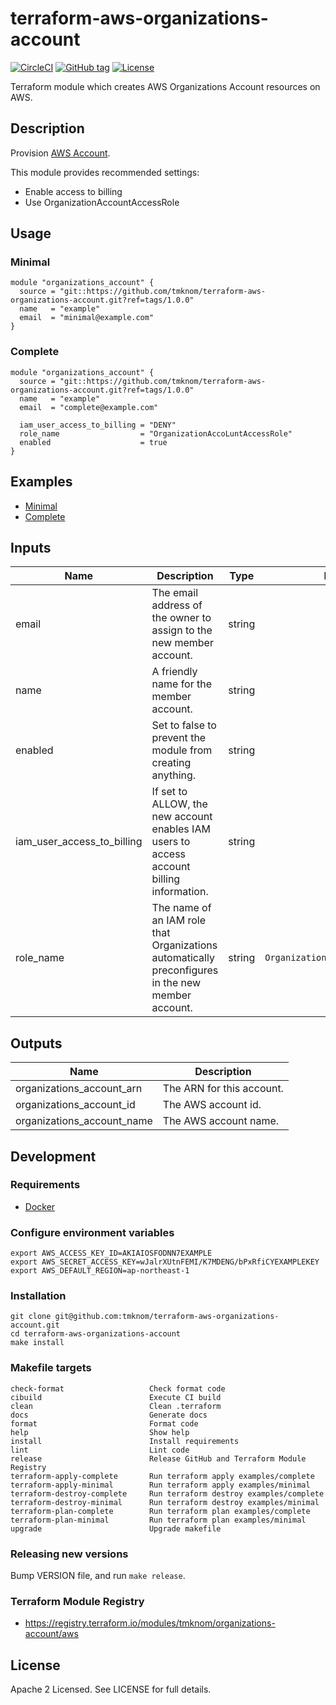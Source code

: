 # terraform-aws-organizations-account

[![CircleCI](https://circleci.com/gh/tmknom/terraform-aws-organizations-account.svg?style=svg)](https://circleci.com/gh/tmknom/terraform-aws-organizations-account)
[![GitHub tag](https://img.shields.io/github/tag/tmknom/terraform-aws-organizations-account.svg)](https://registry.terraform.io/modules/tmknom/organizations-account/aws)
[![License](https://img.shields.io/github/license/tmknom/terraform-aws-organizations-account.svg)](https://opensource.org/licenses/Apache-2.0)

Terraform module which creates AWS Organizations Account resources on AWS.

## Description

Provision [AWS Account](https://docs.aws.amazon.com/organizations/latest/userguide/orgs_manage_accounts.html).

This module provides recommended settings:

- Enable access to billing
- Use OrganizationAccountAccessRole

## Usage

### Minimal

```hcl
module "organizations_account" {
  source = "git::https://github.com/tmknom/terraform-aws-organizations-account.git?ref=tags/1.0.0"
  name   = "example"
  email  = "minimal@example.com"
}
```

### Complete

```hcl
module "organizations_account" {
  source = "git::https://github.com/tmknom/terraform-aws-organizations-account.git?ref=tags/1.0.0"
  name   = "example"
  email  = "complete@example.com"

  iam_user_access_to_billing = "DENY"
  role_name                  = "OrganizationAccoLuntAccessRole"
  enabled                    = true
}
```

## Examples

- [Minimal](https://github.com/tmknom/terraform-aws-organizations-account/tree/master/examples/minimal)
- [Complete](https://github.com/tmknom/terraform-aws-organizations-account/tree/master/examples/complete)

## Inputs

| Name                       | Description                                                                                       |  Type  |             Default              | Required |
| -------------------------- | ------------------------------------------------------------------------------------------------- | :----: | :------------------------------: | :------: |
| email                      | The email address of the owner to assign to the new member account.                               | string |                -                 |   yes    |
| name                       | A friendly name for the member account.                                                           | string |                -                 |   yes    |
| enabled                    | Set to false to prevent the module from creating anything.                                        | string |              `true`              |    no    |
| iam_user_access_to_billing | If set to ALLOW, the new account enables IAM users to access account billing information.         | string |             `ALLOW`              |    no    |
| role_name                  | The name of an IAM role that Organizations automatically preconfigures in the new member account. | string | `OrganizationAccoLuntAccessRole` |    no    |

## Outputs

| Name                       | Description               |
| -------------------------- | ------------------------- |
| organizations_account_arn  | The ARN for this account. |
| organizations_account_id   | The AWS account id.       |
| organizations_account_name | The AWS account name.     |

## Development

### Requirements

- [Docker](https://www.docker.com/)

### Configure environment variables

```shell
export AWS_ACCESS_KEY_ID=AKIAIOSFODNN7EXAMPLE
export AWS_SECRET_ACCESS_KEY=wJalrXUtnFEMI/K7MDENG/bPxRfiCYEXAMPLEKEY
export AWS_DEFAULT_REGION=ap-northeast-1
```

### Installation

```shell
git clone git@github.com:tmknom/terraform-aws-organizations-account.git
cd terraform-aws-organizations-account
make install
```

### Makefile targets

```text
check-format                   Check format code
cibuild                        Execute CI build
clean                          Clean .terraform
docs                           Generate docs
format                         Format code
help                           Show help
install                        Install requirements
lint                           Lint code
release                        Release GitHub and Terraform Module Registry
terraform-apply-complete       Run terraform apply examples/complete
terraform-apply-minimal        Run terraform apply examples/minimal
terraform-destroy-complete     Run terraform destroy examples/complete
terraform-destroy-minimal      Run terraform destroy examples/minimal
terraform-plan-complete        Run terraform plan examples/complete
terraform-plan-minimal         Run terraform plan examples/minimal
upgrade                        Upgrade makefile
```

### Releasing new versions

Bump VERSION file, and run `make release`.

### Terraform Module Registry

- <https://registry.terraform.io/modules/tmknom/organizations-account/aws>

## License

Apache 2 Licensed. See LICENSE for full details.
